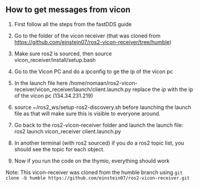 ## How to get messages from vicon

1. First follow all the steps from the fastDDS guide

2. Go to the folder of the vicon receiver (that was cloned from https://github.com/einstein07/ros2-vicon-receiver/tree/humble)

3. Make sure ros2 is sourced, then source vicon_receiver/install/setup.bash

4. Go to the Vicon PC and do a ipconfig to ge the ip of the vicon pc

5. In the launch file here /home/nomaan/ros2-vicon-receiver/vicon_receiver/launch/client.launch.py replace the *ip* with the ip of the vicon pc (134.34.231.219)

6. source ~/ros2_ws/setup-ros2-discovery.sh before launching the launch file as that will make sure this is visible to everyone around.

6. Go back to the ros2-vicon-receiver folder and launch the launch file: ros2 launch vicon_receiver client.launch.py

7. In another terminal (with ros2 sourced) if you do a ros2 topic list, you should see the topic for each object.

8. Now if you run the code on the thymio, everything should work

Note: This vicon-receiver was cloned from the humble branch using ```git clone -b humble https://github.com/einstein07/ros2-vicon-receiver.git```

